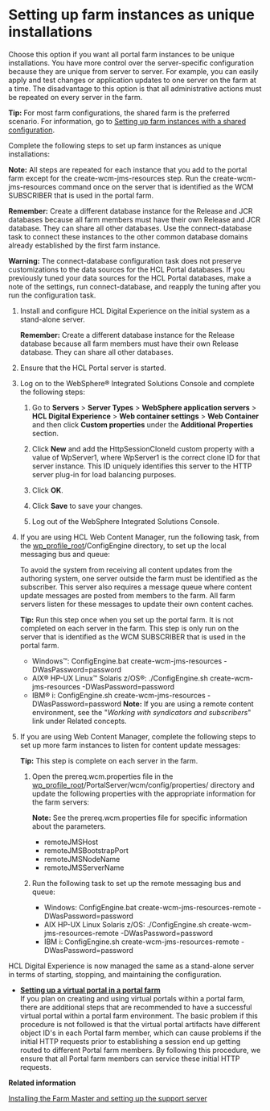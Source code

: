 # Setting up farm instances as unique installations

Choose this option if you want all portal farm instances to be unique installations. You have more control over the server-specific configuration because they are unique from server to server. For example, you can easily apply and test changes or application updates to one server on the farm at a time. The disadvantage to this option is that all administrative actions must be repeated on every server in the farm.

**Tip:** For most farm configurations, the shared farm is the preferred scenario. For information, go to [Setting up farm instances with a shared configuration](set_portal_farm_shared.md#).

Complete the following steps to set up farm instances as unique installations:

**Note:** All steps are repeated for each instance that you add to the portal farm except for the create-wcm-jms-resources step. Run the create-wcm-jms-resources command once on the server that is identified as the WCM SUBSCRIBER that is used in the portal farm.

**Remember:** Create a different database instance for the Release and JCR databases because all farm members must have their own Release and JCR database. They can share all other databases. Use the connect-database task to connect these instances to the other common database domains already established by the first farm instance.

**Warning:** The connect-database configuration task does not preserve customizations to the data sources for the HCL Portal databases. If you previously tuned your data sources for the HCL Portal databases, make a note of the settings, run connect-database, and reapply the tuning after you run the configuration task.

1.  Install and configure HCL Digital Experience on the initial system as a stand-alone server.

    **Remember:** Create a different database instance for the Release database because all farm members must have their own Release database. They can share all other databases.

2.  Ensure that the HCL Portal server is started.

3.  Log on to the WebSphere® Integrated Solutions Console and complete the following steps:

    1.  Go to **Servers** \> **Server Types** \> **WebSphere application servers** \> **HCL Digital Experience** \> **Web container settings** \> **Web Container** and then click **Custom properties** under the **Additional Properties** section.

    2.  Click **New** and add the HttpSessionCloneId custom property with a value of WpServer1, where WpServer1 is the correct clone ID for that server instance. This ID uniquely identifies this server to the HTTP server plug-in for load balancing purposes.

    3.  Click **OK**.

    4.  Click **Save** to save your changes.

    5.  Log out of the WebSphere Integrated Solutions Console.

4.  If you are using HCL Web Content Manager, run the following task, from the [wp\_profile\_root](../reference/wpsdirstr.md#wp_profile_root)/ConfigEngine directory, to set up the local messaging bus and queue:

    To avoid the system from receiving all content updates from the authoring system, one server outside the farm must be identified as the subscriber. This server also requires a message queue where content update messages are posted from members to the farm. All farm servers listen for these messages to update their own content caches.

    **Tip:** Run this step once when you set up the portal farm. It is not completed on each server in the farm. This step is only run on the server that is identified as the WCM SUBSCRIBER that is used in the portal farm.

    -   Windows™: ConfigEngine.bat create-wcm-jms-resources -DWasPassword=password
    -   AIX® HP-UX Linux™ Solaris z/OS®: ./ConfigEngine.sh create-wcm-jms-resources -DWasPassword=password
    -   IBM® i: ConfigEngine.sh create-wcm-jms-resources -DWasPassword=password
    **Note:** If you are using a remote content environment, see the "*Working with syndicators and subscribers*" link under Related concepts.

5.  If you are using Web Content Manager, complete the following steps to set up more farm instances to listen for content update messages:

    **Tip:** This step is complete on each server in the farm.

    1.  Open the prereq.wcm.properties file in the [wp\_profile\_root](../reference/wpsdirstr.md#wp_profile_root)/PortalServer/wcm/config/properties/ directory and update the following properties with the appropriate information for the farm servers:

        **Note:** See the prereq.wcm.properties file for specific information about the parameters.

        -   remoteJMSHost
        -   remoteJMSBootstrapPort
        -   remoteJMSNodeName
        -   remoteJMSServerName
    2.  Run the following task to set up the remote messaging bus and queue:

        -   Windows: ConfigEngine.bat create-wcm-jms-resources-remote -DWasPassword=password
        -   AIX HP-UX Linux Solaris z/OS: ./ConfigEngine.sh create-wcm-jms-resources-remote -DWasPassword=password
        -   IBM i: ConfigEngine.sh create-wcm-jms-resources-remote -DWasPassword=password

HCL Digital Experience is now managed the same as a stand-alone server in terms of starting, stopping, and maintaining the configuration.

-   **[Setting up a virtual portal in a portal farm](../install/vp_portal_farm.md)**  
If you plan on creating and using virtual portals within a portal farm, there are additional steps that are recommended to have a successful virtual portal within a portal farm environment. The basic problem if this procedure is not followed is that the virtual portal artifacts have different object ID's in each Portal farm member, which can cause problems if the initial HTTP requests prior to establishing a session end up getting routed to different Portal farm members. By following this procedure, we ensure that all Portal farm members can service these initial HTTP requests.


**Related information**  


[Installing the Farm Master and setting up the support server](../install/set_portal_farm_master.md)

